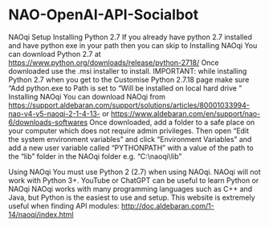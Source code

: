 # NAO-OpenAI-API-Socialbot

NAOqi Setup
Installing Python 2.7
If you already have python 2.7 installed and have python exe in your path then you can skip to Installing NAOqi
You can download Python 2.7 at https://www.python.org/downloads/release/python-2718/
Once downloaded use the .msi installer to install.
IMPORTANT: while installing Python 2.7 when you get to the Customise Python 2.7.18 page make sure “Add python.exe to Path is set to “Will be installed on local hard drive ”
Installing NAOqi
You can download NAOqi from https://support.aldebaran.com/support/solutions/articles/80001033994-nao-v4-v5-naoqi-2-1-4-13- or https://www.aldebaran.com/en/support/nao-6/downloads-softwares 
Once downloaded, add a folder to a safe place on your computer which does not require admin privileges. 
Then open “Edit the system environment variables” and click “Environment Variables” and add a new user variable called “PYTHONPATH” with a value of the path to the “lib” folder in the NAOqi folder e.g. “C:\naoqi\lib”

Using NAOqi
You must use Python 2 (2.7) when using NAOqi. NAOqi will not work with Python 3+.
YouTube or ChatGPT can be useful to learn Python or NAOqi
NAOqi works with many programming languages such as C++ and Java, but Python is the easiest to use and setup. 
This website is extremely useful when finding API modules: http://doc.aldebaran.com/1-14/naoqi/index.html 
